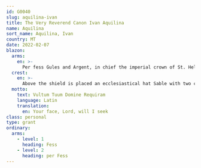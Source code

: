 ```yaml
---
id: G0040
slug: aquilina-ivan
title: The Very Reverend Canon Ivan Aquilina
name: Aquilina
sort_name: Aquilina, Ivan
country: MT
date: 2022-02-07
blazon:
  arms:
    en: >-
      Per fess Gules and Argent, in chief the imperial crown of St. Helen Or above a mullet of eight points of the Same, in base an eagle displayed Sable langued of the First and beaked and membered of the Third.
  crest:
    en: >-
      Above the shield is placed an ecclesiastical hat Sable with two cords bearing six tassels (1,2,3) all of the Same, as befitting his rank as a canon of a senior Maltese collegiate church.
  motto:
    text: Vultum Tuum Domine Requiram
    language: Latin
    translation:
      en: Your face, Lord, will I seek
class: personal
type: grant
ordinary:
  arms:
    - level: 1
      heading: Fess
    - level: 2
      heading: per Fess
---
```

